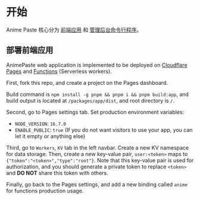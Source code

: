 # 开始

Anime Paste 核心分为 [前端应用](https://github.com/XLorPaste/AnimePaste/tree/main/packages/app) 和 [管理后台命令行程序](https://github.com/XLorPaste/AnimePaste/tree/main/packages/cli)。

## 部署前端应用

AnimePaste web application is implemented to be deployed on [Cloudflare Pages](https://pages.cloudflare.com/) and [Functions](https://developers.cloudflare.com/pages/platform/functions/) (Serverless workers).

First, fork this repo, and create a project on the Pages dashboard.

Build command is `npm install -g pnpm && pnpm i && pnpm build:app`, and build output is located at `/packages/app/dist`, and root directory is `/`.

Second, go to Pages settings tab. Set production environment variables:

+ `NODE_VERSION`: `16.7.0`
+ `ENABLE_PUBLIC`: `true` (If you do not want visitors to use your app, you can let it empty or anything else)

Third, go to `Workers`, `KV` tab in the left navbar. Create a new KV namespace for data storage. Then, create a new key-value pair, `user:<token>` maps to `{"token":"<token>","type":"root"}`. Note that this key-value pair is used for authorization, and you should generate a private token to replace `<token>` and **DO NOT** share this token with others.

Finally, go back to the Pages settings, and add a new binding called `anime` for functions production usage.
